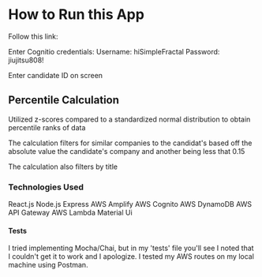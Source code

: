 # How to Run this App

Follow this link:

Enter Cognitio credentials:
Username: hiSimpleFractal
Password: jiujitsu808!

Enter candidate ID on screen

## Percentile Calculation

Utilized z-scores compared to a standardized normal distribution to obtain percentile ranks of data

The calculation filters for similar companies to the candidat's based off the absolute value the candidate's company and another being less that 0.15

The calculation also filters by title

### Technologies Used

React.js
Node.js
Express
AWS Amplify
AWS Cognito
AWS DynamoDB
AWS API Gateway
AWS Lambda
Material Ui

#### Tests

I tried implementing Mocha/Chai, but in my 'tests' file you'll see I noted that I couldn't get it to work and I apologize. I tested my AWS routes on my local machine using Postman.
